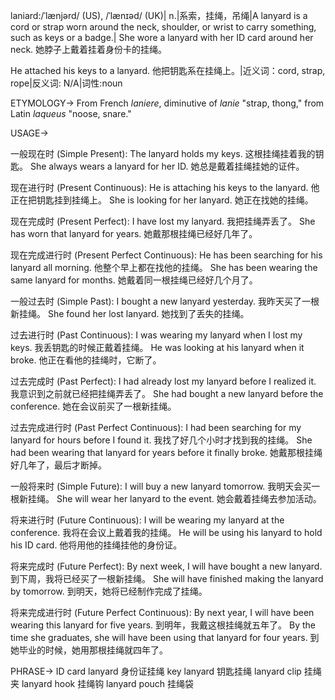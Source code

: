 laniard:/ˈlænjərd/ (US), /ˈlænɪəd/ (UK)| n.|系索，挂绳，吊绳|A lanyard is a cord or strap worn around the neck, shoulder, or wrist to carry something, such as keys or a badge.|
She wore a lanyard with her ID card around her neck. 她脖子上戴着挂着身份卡的挂绳。

He attached his keys to a lanyard. 他把钥匙系在挂绳上。|近义词：cord, strap, rope|反义词: N/A|词性:noun


ETYMOLOGY->
From French *laniere*, diminutive of *lanie* "strap, thong," from Latin *laqueus* "noose, snare."


USAGE->

一般现在时 (Simple Present):
The lanyard holds my keys.  这根挂绳挂着我的钥匙。
She always wears a lanyard for her ID. 她总是戴着挂绳挂她的证件。


现在进行时 (Present Continuous):
He is attaching his keys to the lanyard.  他正在把钥匙挂到挂绳上。
She is looking for her lanyard. 她正在找她的挂绳。


现在完成时 (Present Perfect):
I have lost my lanyard. 我把挂绳弄丢了。
She has worn that lanyard for years.  她戴那根挂绳已经好几年了。


现在完成进行时 (Present Perfect Continuous):
He has been searching for his lanyard all morning. 他整个早上都在找他的挂绳。
She has been wearing the same lanyard for months. 她戴着同一根挂绳已经好几个月了。


一般过去时 (Simple Past):
I bought a new lanyard yesterday.  我昨天买了一根新挂绳。
She found her lost lanyard. 她找到了丢失的挂绳。


过去进行时 (Past Continuous):
I was wearing my lanyard when I lost my keys. 我丢钥匙的时候正戴着挂绳。
He was looking at his lanyard when it broke.  他正在看他的挂绳时，它断了。


过去完成时 (Past Perfect):
I had already lost my lanyard before I realized it. 我意识到之前就已经把挂绳弄丢了。
She had bought a new lanyard before the conference.  她在会议前买了一根新挂绳。


过去完成进行时 (Past Perfect Continuous):
I had been searching for my lanyard for hours before I found it. 我找了好几个小时才找到我的挂绳。
She had been wearing that lanyard for years before it finally broke. 她戴那根挂绳好几年了，最后才断掉。


一般将来时 (Simple Future):
I will buy a new lanyard tomorrow. 我明天会买一根新挂绳。
She will wear her lanyard to the event. 她会戴着挂绳去参加活动。


将来进行时 (Future Continuous):
I will be wearing my lanyard at the conference.  我将在会议上戴着我的挂绳。
He will be using his lanyard to hold his ID card. 他将用他的挂绳挂他的身份证。


将来完成时 (Future Perfect):
By next week, I will have bought a new lanyard. 到下周，我将已经买了一根新挂绳。
She will have finished making the lanyard by tomorrow. 到明天，她将已经制作完成了挂绳。


将来完成进行时 (Future Perfect Continuous):
By next year, I will have been wearing this lanyard for five years. 到明年，我戴这根挂绳就五年了。
By the time she graduates, she will have been using that lanyard for four years. 到她毕业的时候，她用那根挂绳就四年了。



PHRASE->
ID card lanyard 身份证挂绳
key lanyard 钥匙挂绳
lanyard clip 挂绳夹
lanyard hook 挂绳钩
lanyard pouch 挂绳袋
